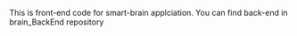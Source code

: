 This is front-end code for smart-brain applciation.
You can find back-end in brain_BackEnd repository
